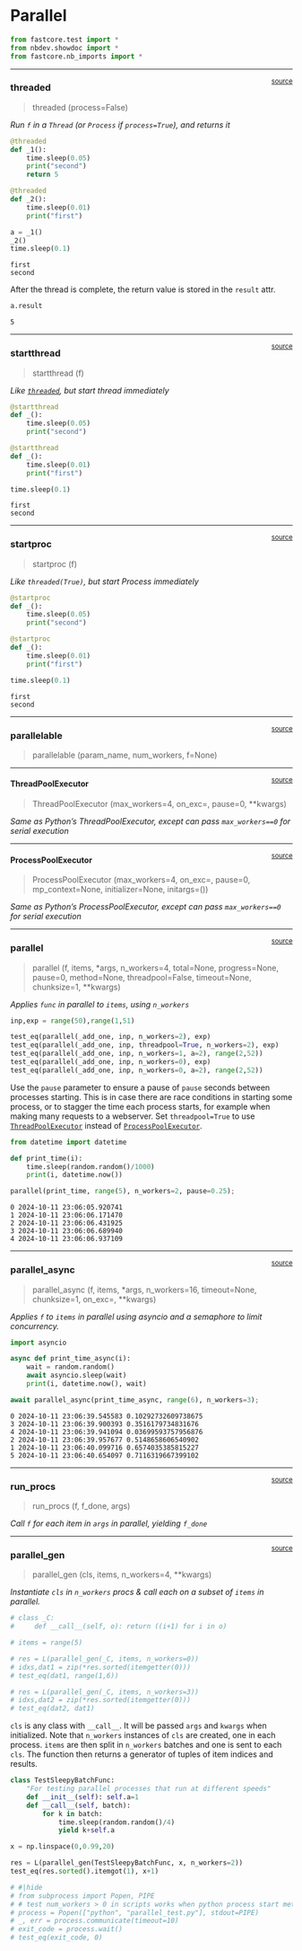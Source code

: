 # Parallel


<!-- WARNING: THIS FILE WAS AUTOGENERATED! DO NOT EDIT! -->

``` python
from fastcore.test import *
from nbdev.showdoc import *
from fastcore.nb_imports import *
```

------------------------------------------------------------------------

<a
href="https://github.com/AnswerDotAI/fastcore/blob/main/fastcore/parallel.py#L25"
target="_blank" style="float:right; font-size:smaller">source</a>

### threaded

>  threaded (process=False)

*Run `f` in a `Thread` (or `Process` if `process=True`), and returns it*

``` python
@threaded
def _1():
    time.sleep(0.05)
    print("second")
    return 5

@threaded
def _2():
    time.sleep(0.01)
    print("first")

a = _1()
_2()
time.sleep(0.1)
```

    first
    second

After the thread is complete, the return value is stored in the `result`
attr.

``` python
a.result
```

    5

------------------------------------------------------------------------

<a
href="https://github.com/AnswerDotAI/fastcore/blob/main/fastcore/parallel.py#L45"
target="_blank" style="float:right; font-size:smaller">source</a>

### startthread

>  startthread (f)

*Like [`threaded`](https://fastcore.fast.ai/parallel.html#threaded), but
start thread immediately*

``` python
@startthread
def _():
    time.sleep(0.05)
    print("second")

@startthread
def _():
    time.sleep(0.01)
    print("first")

time.sleep(0.1)
```

    first
    second

------------------------------------------------------------------------

<a
href="https://github.com/AnswerDotAI/fastcore/blob/main/fastcore/parallel.py#L50"
target="_blank" style="float:right; font-size:smaller">source</a>

### startproc

>  startproc (f)

*Like `threaded(True)`, but start Process immediately*

``` python
@startproc
def _():
    time.sleep(0.05)
    print("second")

@startproc
def _():
    time.sleep(0.01)
    print("first")

time.sleep(0.1)
```

    first
    second

------------------------------------------------------------------------

<a
href="https://github.com/AnswerDotAI/fastcore/blob/main/fastcore/parallel.py#L66"
target="_blank" style="float:right; font-size:smaller">source</a>

### parallelable

>  parallelable (param_name, num_workers, f=None)

------------------------------------------------------------------------

<a
href="https://github.com/AnswerDotAI/fastcore/blob/main/fastcore/parallel.py#L75"
target="_blank" style="float:right; font-size:smaller">source</a>

#### ThreadPoolExecutor

>  ThreadPoolExecutor (max_workers=4, on_exc=<built-in function print>,
>                          pause=0, **kwargs)

*Same as Python’s ThreadPoolExecutor, except can pass `max_workers==0`
for serial execution*

------------------------------------------------------------------------

<a
href="https://github.com/AnswerDotAI/fastcore/blob/main/fastcore/parallel.py#L94"
target="_blank" style="float:right; font-size:smaller">source</a>

#### ProcessPoolExecutor

>  ProcessPoolExecutor (max_workers=4, on_exc=<built-in function print>,
>                           pause=0, mp_context=None, initializer=None,
>                           initargs=())

*Same as Python’s ProcessPoolExecutor, except can pass `max_workers==0`
for serial execution*

------------------------------------------------------------------------

<a
href="https://github.com/AnswerDotAI/fastcore/blob/main/fastcore/parallel.py#L120"
target="_blank" style="float:right; font-size:smaller">source</a>

### parallel

>  parallel (f, items, *args, n_workers=4, total=None, progress=None,
>                pause=0, method=None, threadpool=False, timeout=None,
>                chunksize=1, **kwargs)

*Applies `func` in parallel to `items`, using `n_workers`*

``` python
inp,exp = range(50),range(1,51)

test_eq(parallel(_add_one, inp, n_workers=2), exp)
test_eq(parallel(_add_one, inp, threadpool=True, n_workers=2), exp)
test_eq(parallel(_add_one, inp, n_workers=1, a=2), range(2,52))
test_eq(parallel(_add_one, inp, n_workers=0), exp)
test_eq(parallel(_add_one, inp, n_workers=0, a=2), range(2,52))
```

Use the `pause` parameter to ensure a pause of `pause` seconds between
processes starting. This is in case there are race conditions in
starting some process, or to stagger the time each process starts, for
example when making many requests to a webserver. Set `threadpool=True`
to use
[`ThreadPoolExecutor`](https://fastcore.fast.ai/parallel.html#threadpoolexecutor)
instead of
[`ProcessPoolExecutor`](https://fastcore.fast.ai/parallel.html#processpoolexecutor).

``` python
from datetime import datetime
```

``` python
def print_time(i): 
    time.sleep(random.random()/1000)
    print(i, datetime.now())

parallel(print_time, range(5), n_workers=2, pause=0.25);
```

    0 2024-10-11 23:06:05.920741
    1 2024-10-11 23:06:06.171470
    2 2024-10-11 23:06:06.431925
    3 2024-10-11 23:06:06.689940
    4 2024-10-11 23:06:06.937109

------------------------------------------------------------------------

<a
href="https://github.com/AnswerDotAI/fastcore/blob/main/fastcore/parallel.py#L144"
target="_blank" style="float:right; font-size:smaller">source</a>

### parallel_async

>  parallel_async (f, items, *args, n_workers=16, timeout=None, chunksize=1,
>                      on_exc=<built-in function print>, **kwargs)

*Applies `f` to `items` in parallel using asyncio and a semaphore to
limit concurrency.*

``` python
import asyncio
```

``` python
async def print_time_async(i): 
    wait = random.random()
    await asyncio.sleep(wait)
    print(i, datetime.now(), wait)

await parallel_async(print_time_async, range(6), n_workers=3);
```

    0 2024-10-11 23:06:39.545583 0.10292732609738675
    3 2024-10-11 23:06:39.900393 0.3516179734831676
    4 2024-10-11 23:06:39.941094 0.03699593757956876
    2 2024-10-11 23:06:39.957677 0.5148658606540902
    1 2024-10-11 23:06:40.099716 0.6574035385815227
    5 2024-10-11 23:06:40.654097 0.7116319667399102

------------------------------------------------------------------------

<a
href="https://github.com/AnswerDotAI/fastcore/blob/main/fastcore/parallel.py#L159"
target="_blank" style="float:right; font-size:smaller">source</a>

### run_procs

>  run_procs (f, f_done, args)

*Call `f` for each item in `args` in parallel, yielding `f_done`*

------------------------------------------------------------------------

<a
href="https://github.com/AnswerDotAI/fastcore/blob/main/fastcore/parallel.py#L173"
target="_blank" style="float:right; font-size:smaller">source</a>

### parallel_gen

>  parallel_gen (cls, items, n_workers=4, **kwargs)

*Instantiate `cls` in `n_workers` procs & call each on a subset of
`items` in parallel.*

``` python
# class _C:
#     def __call__(self, o): return ((i+1) for i in o)

# items = range(5)

# res = L(parallel_gen(_C, items, n_workers=0))
# idxs,dat1 = zip(*res.sorted(itemgetter(0)))
# test_eq(dat1, range(1,6))

# res = L(parallel_gen(_C, items, n_workers=3))
# idxs,dat2 = zip(*res.sorted(itemgetter(0)))
# test_eq(dat2, dat1)
```

`cls` is any class with `__call__`. It will be passed `args` and
`kwargs` when initialized. Note that `n_workers` instances of `cls` are
created, one in each process. `items` are then split in `n_workers`
batches and one is sent to each `cls`. The function then returns a
generator of tuples of item indices and results.

``` python
class TestSleepyBatchFunc:
    "For testing parallel processes that run at different speeds"
    def __init__(self): self.a=1
    def __call__(self, batch):
        for k in batch:
            time.sleep(random.random()/4)
            yield k+self.a

x = np.linspace(0,0.99,20)

res = L(parallel_gen(TestSleepyBatchFunc, x, n_workers=2))
test_eq(res.sorted().itemgot(1), x+1)
```

<style>
    /* Turns off some styling */
    progress {
        /* gets rid of default border in Firefox and Opera. */
        border: none;
        /* Needs to be in here for Safari polyfill so background images work as expected. */
        background-size: auto;
    }
    progress:not([value]), progress:not([value])::-webkit-progress-bar {
        background: repeating-linear-gradient(45deg, #7e7e7e, #7e7e7e 10px, #5c5c5c 10px, #5c5c5c 20px);
    }
    .progress-bar-interrupted, .progress-bar-interrupted::-webkit-progress-bar {
        background: #F44336;
    }
</style>

``` python
# #|hide
# from subprocess import Popen, PIPE
# # test num_workers > 0 in scripts works when python process start method is spawn
# process = Popen(["python", "parallel_test.py"], stdout=PIPE)
# _, err = process.communicate(timeout=10)
# exit_code = process.wait()
# test_eq(exit_code, 0)
```
